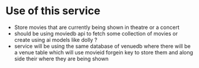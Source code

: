 # Use of this service

- Store movies that are currently being shown in theatre or a concert
- should be using moviedb api to fetch some collection of movies or create using ai models like dolly ?
- service will be using the same database of venuedb where there will be a venue table which will use movieid forgein key to store them and along side their where they are being shown